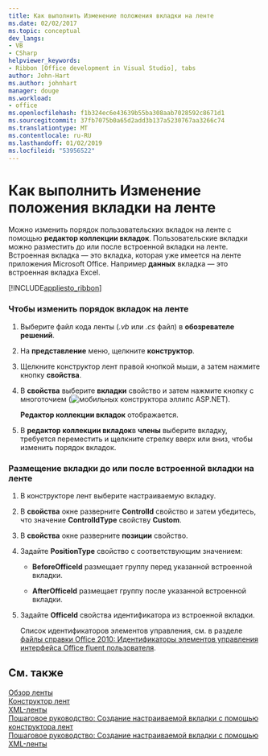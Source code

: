 ```yaml
---
title: Как выполнить Изменение положения вкладки на ленте
ms.date: 02/02/2017
ms.topic: conceptual
dev_langs:
- VB
- CSharp
helpviewer_keywords:
- Ribbon [Office development in Visual Studio], tabs
author: John-Hart
ms.author: johnhart
manager: douge
ms.workload:
- office
ms.openlocfilehash: f1b324ec6e43639b55ba308aab7028592c8671d1
ms.sourcegitcommit: 37fb7075b0a65d2add3b137a5230767aa3266c74
ms.translationtype: MT
ms.contentlocale: ru-RU
ms.lasthandoff: 01/02/2019
ms.locfileid: "53956522"
---
```

# <a name="how-to-change-the-position-of-a-tab-on-the-ribbon"></a>Как выполнить Изменение положения вкладки на ленте
  Можно изменить порядок пользовательских вкладок на ленте с помощью **редактор коллекции вкладок**. Пользовательские вкладки можно разместить до или после встроенной вкладки на ленте. Встроенная вкладка — это вкладка, которая уже имеется на ленте приложения Microsoft Office. Например **данных** вкладка — это встроенная вкладка Excel.  
  
 [!INCLUDE[appliesto_ribbon](../vsto/includes/appliesto-ribbon-md.md)]  
  
### <a name="to-change-the-order-of-tabs-on-the-ribbon"></a>Чтобы изменить порядок вкладок на ленте  
  
1.  Выберите файл кода ленты (*.vb* или *.cs* файл) в **обозревателе решений**.  
  
2.  На **представление** меню, щелкните **конструктор**.  
  
3.  Щелкните конструктор лент правой кнопкой мыши, а затем нажмите кнопку **свойства**.  
  
4.  В **свойства** выберите **вкладки** свойство и затем нажмите кнопку с многоточием (![мобильных конструктора эллипс ASP.NET](../sharepoint/media/mwellipsis.gif "ASP.NET для мобильных устройств Эллипс конструктора")).  
  
     **Редактор коллекции вкладок** отображается.  
  
5.  В **редактор коллекции вкладок**в **члены** выберите вкладку, требуется переместить и щелкните стрелку вверх или вниз, чтобы изменить порядок вкладок.  
  
### <a name="to-position-a-tab-before-or-after-a-built-in-tab-on-the-ribbon"></a>Размещение вкладки до или после встроенной вкладки на ленте  
  
1.  В конструкторе лент выберите настраиваемую вкладку.  
  
2.  В **свойства** окне разверните **ControlId** свойство и затем убедитесь, что значение **ControlIdType** свойству **Custom**.  
  
3.  В **свойства** окне разверните **позиции** свойство.  
  
4.  Задайте **PositionType** свойство с соответствующим значением:  
  
    -   **BeforeOfficeId** размещает группу перед указанной встроенной вкладки.  
  
    -   **AfterOfficeId** размещает группу после указанной встроенной вкладки.  
  
5.  Задайте **OfficeId** свойства идентификатора из встроенной вкладки.  
  
     Список идентификаторов элементов управления, см. в разделе [файлы справки Office 2010: Идентификаторы элементов управления интерфейса Office fluent пользователя](http://go.microsoft.com/fwlink/?LinkID=181052).  
  
## <a name="see-also"></a>См. также  
 [Обзор ленты](../vsto/ribbon-overview.md)   
 [Конструктор лент](../vsto/ribbon-designer.md)   
 [XML-ленты](../vsto/ribbon-xml.md)   
 [Пошаговое руководство: Создание настраиваемой вкладки с помощью конструктора лент](../vsto/walkthrough-creating-a-custom-tab-by-using-the-ribbon-designer.md)   
 [Пошаговое руководство: Создание настраиваемой вкладки с помощью XML-ленты](../vsto/walkthrough-creating-a-custom-tab-by-using-ribbon-xml.md)  
